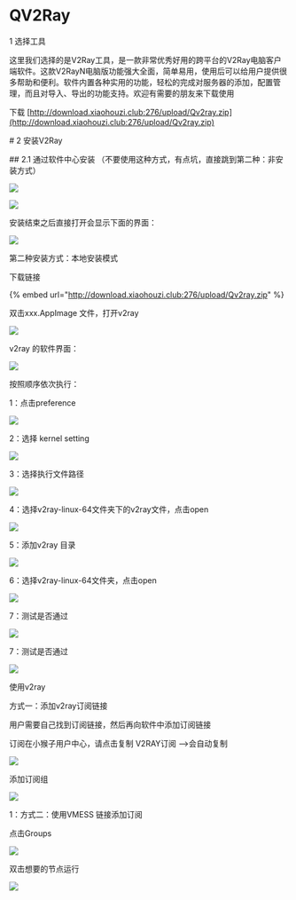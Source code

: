 # QV2Ray

 1 选择工具

这里我们选择的是V2Ray工具，是一款非常优秀好用的跨平台的V2Ray电脑客户端软件。这款V2RayN电脑版功能强大全面，简单易用，使用后可以给用户提供很多帮助和便利。软件内置各种实用的功能，轻松的完成对服务器的添加，配置管理，而且对导入、导出的功能支持。欢迎有需要的朋友来下载使用

下载  [http://download.xiaohouzi.club:276/upload/Qv2ray.zip](http://download.xiaohouzi.club:276/upload/Qv2ray.zip)

\# 2 安装V2Ray

\#\# 2.1 通过软件中心安装 （不要使用这种方式，有点坑，直接跳到第二种：非安装方式）

![](../.gitbook/assets/01%20%281%29.jpg)

![](../.gitbook/assets/02%20%282%29.jpg)

安装结束之后直接打开会显示下面的界面：

![](../.gitbook/assets/03%20%281%29.jpg)

第二种安装方式：本地安装模式

下载链接

{% embed url="http://download.xiaohouzi.club:276/upload/Qv2ray.zip" %}

双击xxx.AppImage 文件，打开v2ray

![](../.gitbook/assets/v2-f06ad37cdbabb4ad81ce7929ffab5e6d_1440w.jpg)



v2ray 的软件界面：

![](../.gitbook/assets/v2-8325619c6a8705b4a3e0a2eda1874b91_1440w.jpg)

按照顺序依次执行：

1：点击preference

![](../.gitbook/assets/v2-c3f5628f86b3594bcd488b0f70d7b464_1440w.jpg)

2：选择 kernel setting

![](../.gitbook/assets/v2-317e1d730ee627054be8352aad86db73_1440w.png)

3：选择执行文件路径

![](../.gitbook/assets/v2-1f6b6899a3f6f82dc4245dfbcb74d460_1440w.jpg)

4：选择v2ray-linux-64文件夹下的v2ray文件，点击open

![](../.gitbook/assets/v2-9c5f9787e0785a0c78953f4f56bdf5c5_1440w.jpg)

5：添加v2ray 目录

![](../.gitbook/assets/v2-b99c754c72c73e116144f20fb8dc63f1_1440w.jpg)

6：选择v2ray-linux-64文件夹，点击open

![](../.gitbook/assets/v2-ac4a2fc4b271a26c016889526076317f_1440w.jpg)

7：测试是否通过

![](../.gitbook/assets/v2-9226505be22333bd19d7f8dfc9f9c560_1440w.jpg)

7：测试是否通过

![](../.gitbook/assets/55-.jpg)



使用v2ray

方式一：添加v2ray订阅链接

用户需要自己找到订阅链接，然后再向软件中添加订阅链接

订阅在小猴子用户中心，请点击复制 V2RAY订阅 --&gt;会自动复制

![](../.gitbook/assets/qq-tu-pian-202006101142284.png)

添加订阅组

![](../.gitbook/assets/v2-4fe669ab955ef20e217c7e756c409c61_1440w.jpg)



1：方式二：使用VMESS 链接添加订阅

点击Groups

![](../.gitbook/assets/v2-a680cb3ab426e99c520bb01aa4a9b008_1440w.jpg)



双击想要的节点运行

![](../.gitbook/assets/qwe.jpg)

